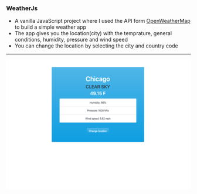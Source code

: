 ### WeatherJs
- A vanilla JavaScript project where I used the API form [OpenWeatherMap](https://openweathermap.org/) to build a simple weather app
- The app gives you the location(city) with the temprature, general conditions, humidity, pressure and wind speed
- You can change the location by selecting the city and country code

------------------------------------------------
![WeatherJS](assests/weatherjs.png)